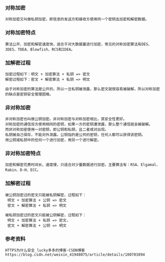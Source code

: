 ### 对称加密
```
对称加密又叫做私钥加密，即信息的发送方和接收方使用同一个密钥去加密和解密数据。
```
### 对称加密特点
```
算法公开、加密和解密速度快，适合于对大数据量进行加密，常见的对称加密算法有DES、3DES、TDEA、Blowfish、RC5和IDEA。
```
### 加解密过程
```
加密过程如下：明文 + 加密算法 + 私钥 => 密文
解密过程如下：密文 + 解密算法 + 私钥 => 明文

由于对称加密的算法是公开的，所以一旦私钥被泄露，那么密文就很容易被破解，所以对称加密的缺点是密钥安全管理困难。
```

### 非对称加密
```
非对称加密也叫做公钥加密。非对称加密与对称加密相比，其安全性更好。
对称加密的通信双方使用相同的密钥，如果一方的密钥遭泄露，那么整个通信就会被破解。
而非对称加密使用一对密钥，即公钥和私钥，且二者成对出现。
私钥被自己保存，不能对外泄露。公钥指的是公共的密钥，任何人都可以获得该密钥。
用公钥或私钥中的任何一个进行加密，用另一个进行解密。
```

### 非对称加密特点
```
加密和解密花费时间长、速度慢，只适合对少量数据进行加密。主要算法有：RSA、Elgamal、Rabin、D-H、ECC。
```

### 加解密过程
```
被公钥加密过的密文只能被私钥解密，过程如下：
 明文 + 加密算法 + 公钥 => 密文
 密文 + 解密算法 + 私钥 => 明文

被私钥加密过的密文只能被公钥解密，过程如下：
 明文 + 加密算法 + 私钥 => 密文，
 密文 + 解密算法 + 公钥 => 明文
```

### 参考资料
```
HTTPS为什么安全_lucky多多的博客-CSDN博客
https://blog.csdn.net/weixin_41948075/article/details/100783894
```
